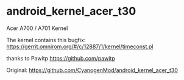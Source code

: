 # android_kernel_acer_t30
Acer A700 / A701 Kernel

The kernel contains this bugfix:
https://gerrit.omnirom.org/#/c/12887/1/kernel/timeconst.pl

thanks to Pawitp https://github.com/pawitp

Original:
https://github.com/CyanogenMod/android_kernel_acer_t30
